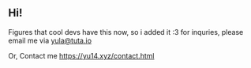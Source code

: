 ## Hi!
Figures that cool devs have this now, so i added it :3 
for inquries, please email me via yula@tuta.io

Or, Contact me https://yu14.xyz/contact.html

<!--
**Yu14Y/Yu14Y** is a ✨ _special_ ✨ repository because its `README.md` (this file) appears on your GitHub profile.

Here are some ideas to get you started:

- 🔭 I’m currently working on ...
- 🌱 I’m currently learning ...
- 👯 I’m looking to collaborate on ...
- 🤔 I’m looking for help with ...
- 💬 Ask me about ...
- 📫 How to reach me: ...
- 😄 Pronouns: ...
- ⚡ Fun fact: ...
-->

